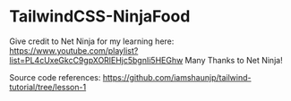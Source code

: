 # TailwindCSS-NinjaFood

Give credit to Net Ninja for my learning here: https://www.youtube.com/playlist?list=PL4cUxeGkcC9gpXORlEHjc5bgnIi5HEGhw
Many Thanks to Net Ninja!

Source code references: https://github.com/iamshaunjp/tailwind-tutorial/tree/lesson-1
